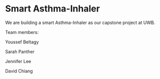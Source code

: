 # Smart Asthma-Inhaler

We are building a smart Asthma-Inhaler as our capstone project at UWB.

Team members:

Youssef Beltagy

Sarah Panther

Jennifer Lee

David Chiang